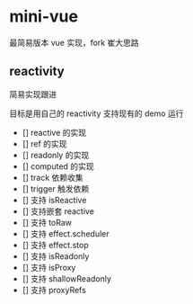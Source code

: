 # mini-vue

最简易版本 vue 实现，fork 崔大思路

## reactivity

简易实现跟进

目标是用自己的 reactivity 支持现有的 demo 运行

- [] reactive 的实现
- [] ref 的实现
- [] readonly 的实现
- [] computed 的实现
- [] track 依赖收集
- [] trigger 触发依赖
- [] 支持 isReactive
- [] 支持嵌套 reactive
- [] 支持 toRaw
- [] 支持 effect.scheduler
- [] 支持 effect.stop
- [] 支持 isReadonly
- [] 支持 isProxy
- [] 支持 shallowReadonly
- [] 支持 proxyRefs
